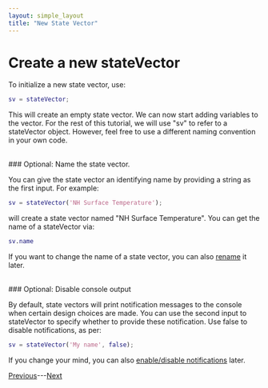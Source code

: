 ```yaml
---
layout: simple_layout
title: "New State Vector"
---
```


# Create a new stateVector

To initialize a new state vector, use:
```matlab
sv = stateVector;
```

This will create an empty state vector. We can now start adding variables to the vector. For the rest of this tutorial, we will use "sv" to refer to a stateVector object. However, feel free to use a different naming convention in your own code.

<br>
### Optional: Name the state vector.

You can give the state vector an identifying name by providing a string as the first input. For example:
```matlab
sv = stateVector('NH Surface Temperature');
```
will create a state vector named "NH Surface Temperature". You can get the name of a stateVector via:
```matlab
sv.name
```
If you want to change the name of a state vector, you can also [rename](rename#rename-a-state-vector) it later.

<br>
### Optional: Disable console output

By default, state vectors will print notification messages to the console when certain design choices are made. You can use the second input to stateVector to specify whether to provide these notification. Use false to disable notifications, as per:
```matlab
sv = stateVector('My name', false);
```
If you change your mind, you can also [enable/disable notifications](notify-console) later.

[Previous](dimension-indices)---[Next](add)
